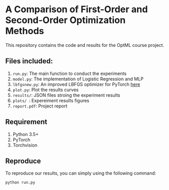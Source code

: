 # A Comparison of First-Order and Second-Order Optimization Methods
This repository contains the code and results for the OptML course project.


## Files included:
1. ``` run.py ```: The main function to conduct the experiments
2. ``` model.py ```: The implementation of Logistic Regression and MLP
3. ``` lbfgsnew.py ```: An improved LBFGS optimizer for PyTorch [here](https://github.com/nlesc-dirac/pytorch/blob/master/lbfgsnew.py)
4. ``` plot.py ```: Plot the results curves
5. ``` results/ ```: JSON files stroing the experiment results
6. ``` plots/  ```: Expereiment results figures
7. ``` report.pdf ```: Project report

## Requirement
1. Python 3.5+
2. PyTorch
3. Torchvision

## Reproduce
To reproduce our results, you can simply using the following command:

``` python run.py ```